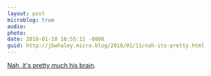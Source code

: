 ```yaml
---
layout: post
microblog: true
audio: 
photo: 
date: 2018-01-10 16:55:11 -0800
guid: http://jbwhaley.micro.blog/2018/01/11/nah-its-pretty.html
---
```

[Nah, it's pretty much his brain](https://apple.news/AJQlbnG8hSruZbNVjN4ZkUw).
